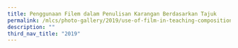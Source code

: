 ```yaml
---
title: Penggunaan Filem dalam Penulisan Karangan Berdasarkan Tajuk
permalink: /mlcs/photo-gallery/2019/use-of-film-in-teaching-composition-based-on-topic/
description: ""
third_nav_title: "2019"
---
```

